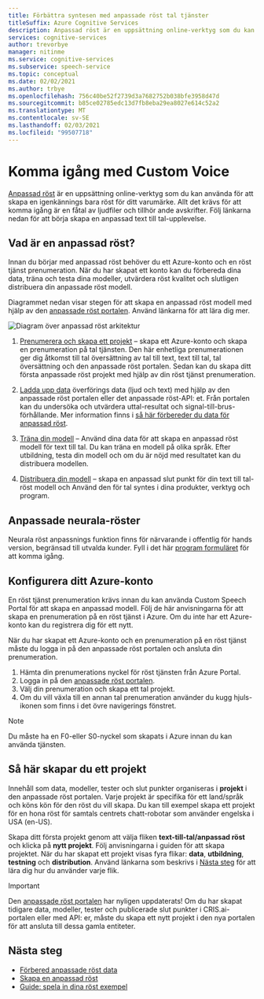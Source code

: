 ```yaml
---
title: Förbättra syntesen med anpassade röst tal tjänster
titleSuffix: Azure Cognitive Services
description: Anpassad röst är en uppsättning online-verktyg som du kan använda för att skapa en igenkännings bara röst för ditt varumärke. Allt det krävs för att komma igång är en fåtal av ljudfiler och tillhör ande avskrifter. Följ länkarna nedan för att börja skapa en anpassad tal-till-text-upplevelse.
services: cognitive-services
author: trevorbye
manager: nitinme
ms.service: cognitive-services
ms.subservice: speech-service
ms.topic: conceptual
ms.date: 02/02/2021
ms.author: trbye
ms.openlocfilehash: 756c40be52f2739d3a7682752b038bfe3958d47d
ms.sourcegitcommit: b85ce02785edc13d7fb8eba29ea8027e614c52a2
ms.translationtype: MT
ms.contentlocale: sv-SE
ms.lasthandoff: 02/03/2021
ms.locfileid: "99507718"
---
```

# <a name="get-started-with-custom-voice"></a>Komma igång med Custom Voice

[Anpassad röst](https://aka.ms/customvoice) är en uppsättning online-verktyg som du kan använda för att skapa en igenkännings bara röst för ditt varumärke. Allt det krävs för att komma igång är en fåtal av ljudfiler och tillhör ande avskrifter. Följ länkarna nedan för att börja skapa en anpassad text till tal-upplevelse.

## <a name="whats-in-custom-voice"></a>Vad är en anpassad röst?

Innan du börjar med anpassad röst behöver du ett Azure-konto och en röst tjänst prenumeration. När du har skapat ett konto kan du förbereda dina data, träna och testa dina modeller, utvärdera röst kvalitet och slutligen distribuera din anpassade röst modell.

Diagrammet nedan visar stegen för att skapa en anpassad röst modell med hjälp av den [anpassade röst portalen](https://aka.ms/customvoice). Använd länkarna för att lära dig mer.

![Diagram över anpassad röst arkitektur](media/custom-voice/custom-voice-diagram.png)

1. [Prenumerera och skapa ett projekt](#set-up-your-azure-account) – skapa ett Azure-konto och skapa en prenumeration på tal tjänsten. Den här enhetliga prenumerationen ger dig åtkomst till tal översättning av tal till text, text till tal, tal översättning och den anpassade röst portalen. Sedan kan du skapa ditt första anpassade röst projekt med hjälp av din röst tjänst prenumeration.

2. [Ladda upp data](how-to-custom-voice-create-voice.md#upload-your-datasets) överförings data (ljud och text) med hjälp av den anpassade röst portalen eller det anpassade röst-API: et. Från portalen kan du undersöka och utvärdera uttal-resultat och signal-till-brus-förhållande. Mer information finns i [så här förbereder du data för anpassad röst](how-to-custom-voice-prepare-data.md).

3. [Träna din modell](how-to-custom-voice-create-voice.md#build-your-custom-voice-model) – Använd dina data för att skapa en anpassad röst modell för text till tal. Du kan träna en modell på olika språk. Efter utbildning, testa din modell och om du är nöjd med resultatet kan du distribuera modellen.

4. [Distribuera din modell](how-to-custom-voice-create-voice.md#create-and-use-a-custom-voice-endpoint) – skapa en anpassad slut punkt för din text till tal-röst modell och Använd den för tal syntes i dina produkter, verktyg och program.

## <a name="custom-neural-voices"></a>Anpassade neurala-röster

Neurala röst anpassnings funktion finns för närvarande i offentlig för hands version, begränsad till utvalda kunder. Fyll i det här [program formuläret](https://go.microsoft.com/fwlink/?linkid=2108737) för att komma igång.

## <a name="set-up-your-azure-account"></a>Konfigurera ditt Azure-konto

En röst tjänst prenumeration krävs innan du kan använda Custom Speech Portal för att skapa en anpassad modell. Följ de här anvisningarna för att skapa en prenumeration på en röst tjänst i Azure. Om du inte har ett Azure-konto kan du registrera dig för ett nytt.  

När du har skapat ett Azure-konto och en prenumeration på en röst tjänst måste du logga in på den anpassade röst portalen och ansluta din prenumeration.

1. Hämta din prenumerations nyckel för röst tjänsten från Azure Portal.
2. Logga in på den [anpassade röst portalen](https://aka.ms/custom-voice).
3. Välj din prenumeration och skapa ett tal projekt.
4. Om du vill växla till en annan tal prenumeration använder du kugg hjuls-ikonen som finns i det övre navigerings fönstret.

> [!NOTE]
> Du måste ha en F0-eller S0-nyckel som skapats i Azure innan du kan använda tjänsten.

## <a name="how-to-create-a-project"></a>Så här skapar du ett projekt

Innehåll som data, modeller, tester och slut punkter organiseras i **projekt** i den anpassade röst portalen. Varje projekt är specifika för ett land/språk och köns kön för den röst du vill skapa. Du kan till exempel skapa ett projekt för en hona röst för samtals centrets chatt-robotar som använder engelska i USA (en-US).

Skapa ditt första projekt genom att välja fliken **text-till-tal/anpassad röst** och klicka på **nytt projekt**. Följ anvisningarna i guiden för att skapa projektet. När du har skapat ett projekt visas fyra flikar: **data**, **utbildning**, **testning** och **distribution**. Använd länkarna som beskrivs i [Nästa steg](#next-steps) för att lära dig hur du använder varje flik.

> [!IMPORTANT]
> Den [anpassade röst portalen](https://aka.ms/custom-voice) har nyligen uppdaterats! Om du har skapat tidigare data, modeller, tester och publicerade slut punkter i CRIS.ai-portalen eller med API: er, måste du skapa ett nytt projekt i den nya portalen för att ansluta till dessa gamla entiteter.

## <a name="next-steps"></a>Nästa steg

- [Förbered anpassade röst data](how-to-custom-voice-prepare-data.md)
- [Skapa en anpassad röst](how-to-custom-voice-create-voice.md)
- [Guide: spela in dina röst exempel](record-custom-voice-samples.md)